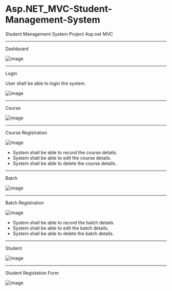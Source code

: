 # Asp.NET_MVC-Student-Management-System
Student Management System Project Asp.net MVC

<hr> 
Dashboard

![image](https://user-images.githubusercontent.com/82091624/208179180-1a1bcccd-deb1-4492-87df-6becc5f8eeeb.png)

  </hr>
    <hr> 
Login

User shall be able to login the system.

![image](https://user-images.githubusercontent.com/82091624/208179249-2e3801ce-e417-4450-9f88-c0089dc457e5.png)

</hr>
    <hr> 
Course

![image](https://user-images.githubusercontent.com/82091624/208179323-784222f5-90ae-4f9e-b224-1f9451702443.png)

</hr>
    <hr> 
Course Registration
 
![image](https://user-images.githubusercontent.com/82091624/208179594-d3556dd5-79b0-4616-9ab8-de19d5c099f4.png)
<ul>
<li> System shall be able to record the course details.</li>
<li>System shall be able to edit the course details.</li>
<li>System shall be able to delete the course details.</li>
  </ul>
</hr>
    <hr> 
    
Batch

![image](https://user-images.githubusercontent.com/82091624/208179624-b4311f03-0a83-4c57-b014-f3ed05ec8903.png)

</hr>
    <hr> 
    
Batch Registration

![image](https://user-images.githubusercontent.com/82091624/208179650-def49a2b-a128-402e-8cb9-9f2182b5ecc1.png)
<ul>
<li>System shall be able to record the batch details.</li>
<li>System shall be able to edit the batch details.</li>
<li>System shall be able to delete the batch details.</li>
</ul>
</hr>
    <hr> 
Student 

![image](https://user-images.githubusercontent.com/82091624/208179864-6bd3aa84-4c59-4187-9ab3-7e5799d61ec9.png)

</hr>
    <hr> 
Student Registation Form

![image](https://user-images.githubusercontent.com/82091624/208179894-8cde2498-c192-484d-9833-3030baa79208.png)
</hr>
